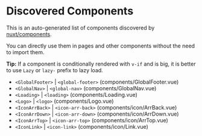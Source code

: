 # Discovered Components

This is an auto-generated list of components discovered by [nuxt/components](https://github.com/nuxt/components).

You can directly use them in pages and other components without the need to import them.

**Tip:** If a component is conditionally rendered with `v-if` and is big, it is better to use `Lazy` or `lazy-` prefix to lazy load.

- `<GlobalFooter>` | `<global-footer>` (components/GlobalFooter.vue)
- `<GlobalNav>` | `<global-nav>` (components/GlobalNav.vue)
- `<Loading>` | `<loading>` (components/Loading.vue)
- `<Logo>` | `<logo>` (components/Logo.vue)
- `<IconArrBack>` | `<icon-arr-back>` (components/icon/ArrBack.vue)
- `<IconArrDown>` | `<icon-arr-down>` (components/icon/ArrDown.vue)
- `<IconArrTop>` | `<icon-arr-top>` (components/icon/ArrTop.vue)
- `<IconLink>` | `<icon-link>` (components/icon/Link.vue)

